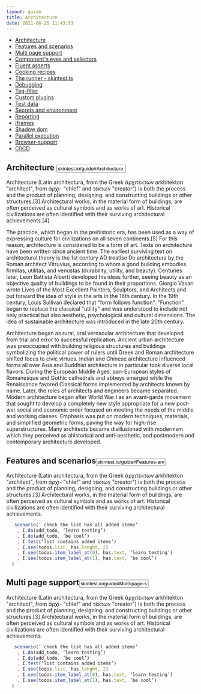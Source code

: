 ```yaml
---
layout: guide
title: Architecture
date: 2021-06-25 11:43:53
---
```


* [Architecture](#Architecture)
* [Features and scenarios](#Features-and-scenarios)
* [Multi page support](#Multi-page-support)
* [Component's eyes and selectors](#Component-eyes)
* [Fluent asserts](#Fluent-asserts)
* [Cooking recipes](#Cooking-recipes)
* [The runner - skintest.ts](#The-runner)
* [Debugging](#Debugging)
* [Tag-filter](#Tag-filter)
* [Custom plugins](#Custom-plugins)
* [Test data](#Test-data)
* [Secrets and environment](#Secrets-and-environment)
* [Reporting](#Reporting)
* [Iframes](#Iframes)
* [Shadow dom](#Shadow-dom)
* [Parallel execution](#Parallel-execution)
* [Browser-support](#Browser-support)
* [CI\CD](#CI\CD)



<div class="guide__article">

## <a name="Architecture">Architecture</a> <input class="btn-copy" onclick="onCopyText(event)" type="text" value="skintest.io/guide#Architecture"></input> 


Architecture (Latin architectura, from the Greek ἀρχιτέκτων arkhitekton "architect", from ἀρχι- "chief" and τέκτων "creator") is both the process and the product of planning, designing, and constructing buildings or other structures.[3] Architectural works, in the material form of buildings, are often perceived as cultural symbols and as works of art. Historical civilizations are often identified with their surviving architectural achievements.[4]

The practice, which began in the prehistoric era, has been used as a way of expressing culture for civilizations on all seven continents.[5] For this reason, architecture is considered to be a form of art. Texts on architecture have been written since ancient time. The earliest surviving text on architectural theory is the 1st century AD treatise De architectura by the Roman architect Vitruvius, according to whom a good building embodies firmitas, utilitas, and venustas (durability, utility, and beauty). Centuries later, Leon Battista Alberti developed his ideas further, seeing beauty as an objective quality of buildings to be found in their proportions. Giorgio Vasari wrote Lives of the Most Excellent Painters, Sculptors, and Architects and put forward the idea of style in the arts in the 16th century. In the 19th century, Louis Sullivan declared that "form follows function". "Function" began to replace the classical "utility" and was understood to include not only practical but also aesthetic, psychological and cultural dimensions. The idea of sustainable architecture was introduced in the late 20th century.

Architecture began as rural, oral vernacular architecture that developed from trial and error to successful replication. Ancient urban architecture was preoccupied with building religious structures and buildings symbolizing the political power of rulers until Greek and Roman architecture shifted focus to civic virtues. Indian and Chinese architecture influenced forms all over Asia and Buddhist architecture in particular took diverse local flavors. During the European Middle Ages, pan-European styles of Romanesque and Gothic cathedrals and abbeys emerged while the Renaissance favored Classical forms implemented by architects known by name. Later, the roles of architects and engineers became separated. Modern architecture began after World War I as an avant-garde movement that sought to develop a completely new style appropriate for a new post-war social and economic order focused on meeting the needs of the middle and working classes. Emphasis was put on modern techniques, materials, and simplified geometric forms, paving the way for high-rise superstructures. Many architects became disillusioned with modernism which they perceived as ahistorical and anti-aesthetic, and postmodern and contemporary architecture developed.

## <a name="Features-and-scenarios">Features and scenarios</a><input class="btn-copy" onclick="onCopyText(event)" type="text" value="skintest.io/guide#Features-and-scenarios"></input> 

Architecture (Latin architectura, from the Greek ἀρχιτέκτων arkhitekton "architect", from ἀρχι- "chief" and τέκτων "creator") is both the process and the product of planning, designing, and constructing buildings or other structures.[3] Architectural works, in the material form of buildings, are often perceived as cultural symbols and as works of art. Historical civilizations are often identified with their surviving architectural achievements.

```typescript
  .scenario(‘ check the list has all added items’
    , I.do(add_todo, ‘learn testing’)
    , I.do(add_todo, ‘be cool’)
    , I.test(‘list contains added items’)
    , I.see(todos.list, has.lenght, 2)
    , I.see(todos.item_label_at(0), has.text, ‘learn testing’)
    , I.see(todos.item_label_at(1), has.text, ‘be cool’)
  )
```

## <a name="Multi-page-support">Multi page support</a><input class="btn-copy" onclick="onCopyText(event)" type="text" value="skintest.io/guide#Multi-page-support"></input> 

Architecture (Latin architectura, from the Greek ἀρχιτέκτων arkhitekton "architect", from ἀρχι- "chief" and τέκτων "creator") is both the process and the product of planning, designing, and constructing buildings or other structures.[3] Architectural works, in the material form of buildings, are often perceived as cultural symbols and as works of art. Historical civilizations are often identified with their surviving architectural achievements.

```typescript
  .scenario(‘ check the list has all added items’
    , I.do(add_todo, ‘learn testing’)
    , I.do(add_todo, ‘be cool’)
    , I.test(‘list contains added items’)
    , I.see(todos.list, has.lenght, 2)
    , I.see(todos.item_label_at(0), has.text, ‘learn testing’)
    , I.see(todos.item_label_at(1), has.text, ‘be cool’)
  )
```
</div>